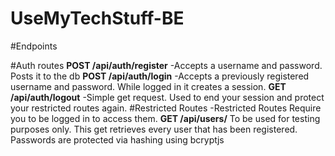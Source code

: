 # UseMyTechStuff-BE


#Endpoints 


#Auth routes
**POST /api/auth/register**
-Accepts a username and password. Posts it to the db
**POST /api/auth/login**
-Accepts a previously registered username and password. While logged in it creates a session.
**GET /api/auth/logout**
-Simple get request. Used to end your session and protect your restricted routes again.
#Restricted Routes
-Restricted Routes Require you to be logged in to access them.
**GET /api/users/**
To be used for testing purposes only. This get retrieves every user that has been registered. Passwords are protected via hashing using bcryptjs





